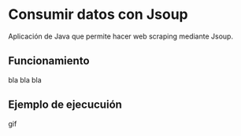 # Consumir datos con Jsoup

Aplicación de Java que permite hacer web scraping mediante Jsoup. 

## Funcionamiento

bla bla bla

## Ejemplo de ejecucuión

gif

